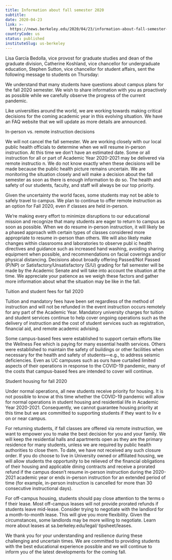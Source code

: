 ```yaml
---
title: Information about fall semester 2020
subtitle: 
date: 2020-04-23
link: >-
  https://news.berkeley.edu/2020/04/23/information-about-fall-semester-2020/
countryCode: us
status: published
instituteSlug: us-berkeley
---
```

Lisa García Bedolla, vice provost for graduate studies and dean of the graduate division, Catherine Koshland, vice chancellor for undergraduate education, Stephen Sutton, vice chancellor for student affairs, sent the following message to students on Thursday:

We understand that many students have questions about campus plans for the fall 2020 semester. We wish to share information with you as proactively as possible while we carefully observe the progress of the current pandemic.

Like universities around the world, we are working towards making critical decisions for the coming academic year in this evolving situation. We have an FAQ website that we will update as more details are announced.

In-person vs. remote instruction decisions

We will not cancel the fall semester. We are working closely with our local public health officials to determine when we will resume in-person instruction. At this time we don’t have an estimated date. Some or all instruction for all or part of Academic Year 2020-2021 may be delivered via remote instructio n. We do not know exactly when these decisions will be made because the public health picture remains uncertain. We are monitoring the situation closely and will make a decision about the fall semester as soon as there is enough information to do so. The health and safety of our students, faculty, and staff will always be our top priority.

Given the uncertainty the world faces, some students may not be able to safely travel to campus. We plan to continue to offer remote instruction as an option for Fall 2020, even if classes are held in-person.

We’re making every effort to minimize disruptions to our educational mission and recognize that many students are eager to return to campus as soon as possible. When we do resume in-person instruction, it will likely be a phased approach with certain types of classes considered more appropriate to resume in-person than others. We will also likely make changes within classrooms and laboratories to observe publ ic health directives and guidance such as increased hand washing, avoiding sharing equipment when possible, and recommendations on facial coverings and/or physical distancing. Decisions about broadly offering Passed/Not Passed (P/NP) or Satisfactory/Unsatisfactory (S/U) grading for fall semester will be made by the Academic Senate and will take into account the situation at the time. We appreciate your patience as we weigh these factors and gather more information about what the situation may be like in the fall.

Tuition and student fees for fall 2020

Tuition and mandatory fees have been set regardless of the method of instruction and will not be refunded in the event instruction occurs remotely for any part of the Academic Year. Mandatory university charges for tuition and student services continue to help cover ongoing operations such as the delivery of instruction and the cost of student services such as registration, financial aid, and remote academic advising.

Some campus-based fees were established to support certain efforts like the Wellness Fee which is paying for many essential health services. Others were established to maintain the safety of buildings or other facilities when necessary for the health and safety of students—e.g., to address seismic deficiencies. Even as UC campuses such as ours have curtailed limited aspects of their operations in response to the COVID-19 pandemic, many of the costs that campus-based fees are intended to cover will continue.

Student housing for fall 2020

Under normal operations, all new students receive priority for housing. It is not possible to know at this time whether the COVID-19 pandemic will allow for normal operations in student housing and residential life in Academic Year 2020-2021. Consequently, we cannot guarantee housing priority at this time but we are committed to supporting students if they want to liv e on or near campus.

For returning students, if fall classes are offered via remote instruction, we want to empower you to make the best decision for you and your family. We will keep the residential halls and apartments open as they are the primary residence for many students, unless we are required by public health authorities to close them. To date, we have not received any such closure order. If you do choose to live in University owned or affiliated housing, we will allow students the opportunity to be relieved of the financial obligations of their housing and applicable dining contracts and receive a prorated refund if the campus doesn’t resume in-person instruction during the 2020-2021 academic year or ends in-person instruction for an extended period of time (for example, in-person instruction is cancelled for more than 30 consecutive instructional days).

For off-campus housing, students should pay close attention to the terms o f their lease. Most off-campus leases will not provide prorated refunds if students leave mid-lease. Consider trying to negotiate with the landlord for a month-to-month lease. This will give you more flexibility. Given the circumstances, some landlords may be more willing to negotiate. Learn more about leases at sa.berkeley.edu/legal/ tipsheet/leases.

We thank you for your understanding and resilience during these challenging and uncertain times. We are committed to providing students with the best educational experience possible and we will continue to inform you of the latest developments for the coming fall.